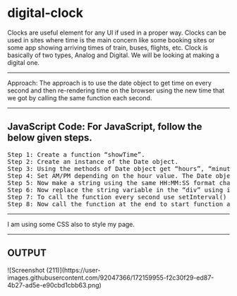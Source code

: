 # digital-clock
<p>Clocks are useful element for any UI if used in a proper way. Clocks can be used in sites where time is the main concern like some booking sites or some app showing arriving times of train, buses, flights, etc. Clock is basically of two types, Analog and Digital. We will be looking at making a digital one. </p>
<hr>
<p?<b>Approach:</b> The approach is to use the date object to get time on every second and then re-rendering time on the browser using the new time that we got by calling the same function each second.</p> 
<hr>
<h2>JavaScript Code: For JavaScript, follow the below given steps.</h2>
<pre>
Step 1: Create a function “showTime”.
Step 2: Create an instance of the Date object.
Step 3: Using the methods of Date object get “hours”, “minute” and “seconds”.
Step 4: Set AM/PM depending on the hour value. The Date object works on 24-hour format so we change hour back to 1 when it get’s larger than 12. The AM/PM also changes according to that.
Step 5: Now make a string using the same HH:MM:SS format changing the hour, minute, and second value with the values, we get from Date object methods.
Step 6: Now replace the string variable in the “div” using innerHTML property.
Step 7: To call the function every second use setInterval() method and set time-interval as 1000ms which is equal to 1s.
Step 8: Now call the function at the end to start function at exact reloading/rendering time as setInterval() will call first after 1s of rendering.
</pre>
<hr>
<p> I am using some CSS also to style my page.</p>
<hr>
<h2>OUTPUT</h2>
![Screenshot (211)](https://user-images.githubusercontent.com/92047366/172159955-f2c30f29-ed87-4b27-ad5e-e90cbd1cbb63.png)

